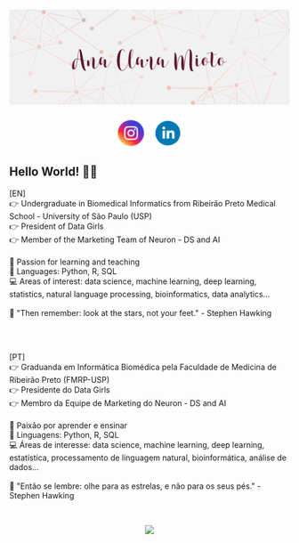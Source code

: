 # ![Capa](https://github.com/anamioto/anamioto/blob/main/Images/capa.png)

<p align='center'>
<a href="https://www.instagram.com/ana_mioto/"><img height="50" src="https://github.com/anamioto/anamioto/blob/main/Images/instagram%20(2).PNG"></a>&nbsp;&nbsp;
<a href="https://www.linkedin.com/in/anaclara-amioto/"><img height="50" src="https://github.com/anamioto/anamioto/blob/main/Images/linkedin.PNG"></a>
</p>

## Hello World! 👩‍💻

[EN] </br>
👉 Undergraduate in Biomedical Informatics from Ribeirão Preto Medical School - University of São Paulo (USP) </br>
👉 President of Data Girls </br>
👉 Member of the Marketing Team of Neuron - DS and AI </br>
</br>
🧠 Passion for learning and teaching </br>
👅 Languages: Python, R, SQL </br>
💻 Areas of interest: data science, machine learning, deep learning, statistics, natural language processing, bioinformatics, data analytics... </br> 
</br>
💭 "Then remember: look at the stars, not your feet." - Stephen Hawking 

</br>
</br>

[PT] </br>
👉 Graduanda em Informática Biomédica pela Faculdade de Medicina de Ribeirão Preto (FMRP-USP) </br>
👉 Presidente do Data Girls </br>
👉 Membro da Equipe de Marketing do Neuron - DS and AI </br>
</br>
🧠 Paixão por aprender e ensinar </br>
👅 Linguagens: Python, R, SQL </br>
💻 Áreas de interesse: data science, machine learning, deep learning, estatística, processamento de linguagem natural, bioinformática, análise de dados... </br> 
</br>
💭 "Então se lembre: olhe para as estrelas, e não para os seus pés." - Stephen Hawking

</br>

<p align='center'>
<a href="#"><img src="https://github-readme-stats.vercel.app/api?username=anamioto&theme=radical&show_icons=true"></a>
</p>


<!--
**anamioto/anamioto** is a ✨ _special_ ✨ repository because its `README.md` (this file) appears on your GitHub profile.

<!--
- 🔭 I’m currently working on ...
- 🌱 I’m currently learning ...
- 👯 I’m looking to collaborate on ...
- 🤔 I’m looking for help with ...
- 💬 Ask me about ...
- 📫 How to reach me: ...
- 😄 Pronouns: ...
- ⚡ Fun fact: ...
-->
